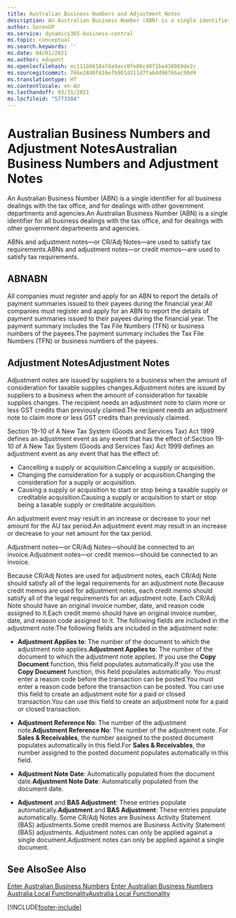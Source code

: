 ```yaml
---
title: Australian Business Numbers and Adjustment Notes
description: An Australian Business Number (ABN) is a single identifier for all business dealings with the tax office and for dealings with other government departments and agencies.
author: SorenGP
ms.service: dynamics365-business-central
ms.topic: conceptual
ms.search.keywords: ''
ms.date: 04/01/2021
ms.author: edupont
ms.openlocfilehash: ec111bb618a7da9acc0fe86c48f1ba430869de2c
ms.sourcegitcommit: 766e2840fd16efb901d211d7fa64d96766ac99d9
ms.translationtype: HT
ms.contentlocale: en-AU
ms.lasthandoff: 03/31/2021
ms.locfileid: "5773304"
---
```

# <a name="australian-business-numbers-and-adjustment-notes"></a><span data-ttu-id="ae263-103">Australian Business Numbers and Adjustment Notes</span><span class="sxs-lookup"><span data-stu-id="ae263-103">Australian Business Numbers and Adjustment Notes</span></span>
<span data-ttu-id="ae263-104">An Australian Business Number (ABN) is a single identifier for all business dealings with the tax office, and for dealings with other government departments and agencies.</span><span class="sxs-lookup"><span data-stu-id="ae263-104">An Australian Business Number (ABN) is a single identifier for all business dealings with the tax office, and for dealings with other government departments and agencies.</span></span>  

 <span data-ttu-id="ae263-105">ABNs and adjustment notes—or CR/Adj Notes—are used to satisfy tax requirements.</span><span class="sxs-lookup"><span data-stu-id="ae263-105">ABNs and adjustment notes—or credit memos—are used to satisfy tax requirements.</span></span>  

## <a name="abn"></a><span data-ttu-id="ae263-106">ABN</span><span class="sxs-lookup"><span data-stu-id="ae263-106">ABN</span></span>  
 <span data-ttu-id="ae263-107">All companies must register and apply for an ABN to report the details of payment summaries issued to their payees during the financial year.</span><span class="sxs-lookup"><span data-stu-id="ae263-107">All companies must register and apply for an ABN to report the details of payment summaries issued to their payees during the financial year.</span></span> <span data-ttu-id="ae263-108">The payment summary includes the Tax File Numbers (TFN) or business numbers of the payees.</span><span class="sxs-lookup"><span data-stu-id="ae263-108">The payment summary includes the Tax File Numbers (TFN) or business numbers of the payees.</span></span>  

## <a name="adjustment-notes"></a><span data-ttu-id="ae263-109">Adjustment Notes</span><span class="sxs-lookup"><span data-stu-id="ae263-109">Adjustment Notes</span></span>  
 <span data-ttu-id="ae263-110">Adjustment notes are issued by suppliers to a business when the amount of consideration for taxable supplies changes.</span><span class="sxs-lookup"><span data-stu-id="ae263-110">Adjustment notes are issued by suppliers to a business when the amount of consideration for taxable supplies changes.</span></span> <span data-ttu-id="ae263-111">The recipient needs an adjustment note to claim more or less GST credits than previously claimed.</span><span class="sxs-lookup"><span data-stu-id="ae263-111">The recipient needs an adjustment note to claim more or less GST credits than previously claimed.</span></span>  

 <span data-ttu-id="ae263-112">Section 19-10 of A New Tax System (Goods and Services Tax) Act 1999 defines an adjustment event as any event that has the effect of:</span><span class="sxs-lookup"><span data-stu-id="ae263-112">Section 19-10 of A New Tax System (Goods and Services Tax) Act 1999 defines an adjustment event as any event that has the effect of:</span></span>  

-   <span data-ttu-id="ae263-113">Cancelling a supply or acquisition.</span><span class="sxs-lookup"><span data-stu-id="ae263-113">Canceling a supply or acquisition.</span></span>  
-   <span data-ttu-id="ae263-114">Changing the consideration for a supply or acquisition.</span><span class="sxs-lookup"><span data-stu-id="ae263-114">Changing the consideration for a supply or acquisition.</span></span>  
-   <span data-ttu-id="ae263-115">Causing a supply or acquisition to start or stop being a taxable supply or creditable acquisition.</span><span class="sxs-lookup"><span data-stu-id="ae263-115">Causing a supply or acquisition to start or stop being a taxable supply or creditable acquisition.</span></span>  

<span data-ttu-id="ae263-116">An adjustment event may result in an increase or decrease to your net amount for the AU tax period.</span><span class="sxs-lookup"><span data-stu-id="ae263-116">An adjustment event may result in an increase or decrease to your net amount for the tax period.</span></span>  

<span data-ttu-id="ae263-117">Adjustment notes—or CR/Adj Notes—should be connected to an invoice.</span><span class="sxs-lookup"><span data-stu-id="ae263-117">Adjustment notes—or credit memos—should be connected to an invoice.</span></span>  

<span data-ttu-id="ae263-118">Because CR/Adj Notes are used for adjustment notes, each CR/Adj Note should satisfy all of the legal requirements for an adjustment note.</span><span class="sxs-lookup"><span data-stu-id="ae263-118">Because credit memos are used for adjustment notes, each credit memo should satisfy all of the legal requirements for an adjustment note.</span></span> <span data-ttu-id="ae263-119">Each CR/Adj Note should have an original invoice number, date, and reason code assigned to it.</span><span class="sxs-lookup"><span data-stu-id="ae263-119">Each credit memo should have an original invoice number, date, and reason code assigned to it.</span></span> <span data-ttu-id="ae263-120">The following fields are included in the adjustment note:</span><span class="sxs-lookup"><span data-stu-id="ae263-120">The following fields are included in the adjustment note:</span></span>  

- <span data-ttu-id="ae263-121">**Adjustment Applies to**: The number of the document to which the adjustment note applies.</span><span class="sxs-lookup"><span data-stu-id="ae263-121">**Adjustment Applies to**: The number of the document to which the adjustment note applies.</span></span> <span data-ttu-id="ae263-122">If you use the **Copy Document** function, this field populates automatically.</span><span class="sxs-lookup"><span data-stu-id="ae263-122">If you use the **Copy Document** function, this field populates automatically.</span></span> <span data-ttu-id="ae263-123">You must enter a reason code before the transaction can be posted.</span><span class="sxs-lookup"><span data-stu-id="ae263-123">You must enter a reason code before the transaction can be posted.</span></span> <span data-ttu-id="ae263-124">You can use this field to create an adjustment note for a paid or closed transaction.</span><span class="sxs-lookup"><span data-stu-id="ae263-124">You can use this field to create an adjustment note for a paid or closed transaction.</span></span>  

- <span data-ttu-id="ae263-125">**Adjustment Reference No**: The number of the adjustment note.</span><span class="sxs-lookup"><span data-stu-id="ae263-125">**Adjustment Reference No**: The number of the adjustment note.</span></span> <span data-ttu-id="ae263-126">For **Sales & Receivables**, the number assigned to the posted document populates automatically in this field.</span><span class="sxs-lookup"><span data-stu-id="ae263-126">For **Sales & Receivables**, the number assigned to the posted document populates automatically in this field.</span></span>  

- <span data-ttu-id="ae263-127">**Adjustment Note Date**: Automatically populated from the document date.</span><span class="sxs-lookup"><span data-stu-id="ae263-127">**Adjustment Note Date**: Automatically populated from the document date.</span></span>  

- <span data-ttu-id="ae263-128">**Adjustment** and **BAS Adjustment**: These entries populate automatically.</span><span class="sxs-lookup"><span data-stu-id="ae263-128">**Adjustment** and **BAS Adjustment**: These entries populate automatically.</span></span> <span data-ttu-id="ae263-129">Some CR/Adj Notes are Business Activity Statement (BAS) adjustments.</span><span class="sxs-lookup"><span data-stu-id="ae263-129">Some credit memos are Business Activity Statement (BAS) adjustments.</span></span> <span data-ttu-id="ae263-130">Adjustment notes can only be applied against a single document.</span><span class="sxs-lookup"><span data-stu-id="ae263-130">Adjustment notes can only be applied against a single document.</span></span>  

## <a name="see-also"></a><span data-ttu-id="ae263-131">See Also</span><span class="sxs-lookup"><span data-stu-id="ae263-131">See Also</span></span>  
 <span data-ttu-id="ae263-132">[Enter Australian Business Numbers](how-to-enter-australian-business-numbers.md) </span><span class="sxs-lookup"><span data-stu-id="ae263-132">[Enter Australian Business Numbers](how-to-enter-australian-business-numbers.md) </span></span>  
 [<span data-ttu-id="ae263-133">Australia Local Functionality</span><span class="sxs-lookup"><span data-stu-id="ae263-133">Australia Local Functionality</span></span>](australia-local-functionality.md)


[!INCLUDE[footer-include](../../includes/footer-banner.md)]